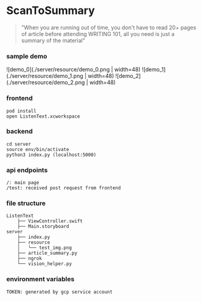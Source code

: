 # ScanToSummary

> "When you are running out of time, you don't have to read 20+ pages of article before attending WRITING 101, all you need is just a summary of the material"

### sample demo

![demo_0](./server/resource/demo_0.png | width=48)
![demo_1](./server/resource/demo_1.png | width=48)
![demo_2](./server/resource/demo_2.png | width=48)

### frontend
```
pod install
open ListenText.xcworkspace 
```

### backend
```
cd server
source env/bin/activate
python3 index.py (localhost:5000)
```

### api endpoints
```
/: main page
/test: received post request from frontend

```

### file structure
```
ListenText
    ├── ViewController.swift 
    ├── Main.storyboard
server
    ├── index.py
    ├── resource
    │   └── test_img.png
    ├── article_summary.py
	├── ngrok
    └── vision_helper.py
```

### environment variables
```
TOKEN: generated by gcp service account
```



